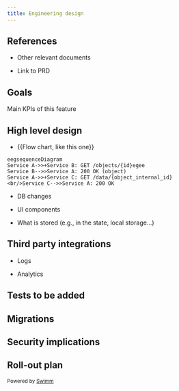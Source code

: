 ```yaml
---
title: Engineering design
---
```

## References

- Other relevant documents

- Link to PRD

## Goals

Main KPIs of this feature

## High level design

- {{Flow chart, like this one}}

```mermaid
eegsequenceDiagram
Service A->>+Service B: GET /objects/{id}egee
Service B-->>Service A: 200 OK (object)
Service A->>+Service C: GET /data/{object_internal_id}
<br/>Service C-->>Service A: 200 OK
```

- DB changes

- UI components

- What is stored (e.g., in the state, local storage...)

## Third party integrations

- Logs

- Analytics

## Tests to be added

## Migrations

## Security implications

## Roll-out plan

<SwmMeta repo-id="Z2l0aHViJTNBJTNBZWNvbW0lM0ElM0Ftb3NoaWtzd2ltbQ=="><sup>Powered by [Swimm](https://swimm-web-app.web.app/)</sup></SwmMeta>
